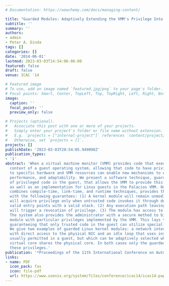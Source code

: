 ```yaml
---
# Documentation: https://wowchemy.com/docs/managing-content/

title: "Guarded Modules: Adaptively Extending the VMM's Privilege Into the Guest"
subtitle: ''
summary: ''
authors:
- admin
- Peter A. Dinda
tags: []
categories: []
date: '2014-06-01'
lastmod: 2023-03-03T14:54:06-06:00
featured: false
draft: false
venue: ICAC '14

# Featured image
# To use, add an image named `featured.jpg/png` to your page's folder.
# Focal points: Smart, Center, TopLeft, Top, TopRight, Left, Right, BottomLeft, Bottom, BottomRight.
image:
  caption: ''
  focal_point: ''
  preview_only: false

# Projects (optional).
#   Associate this post with one or more of your projects.
#   Simply enter your project's folder or file name without extension.
#   E.g. `projects = ["internal-project"]` references `content/project/deep-learning/index.md`.
#   Otherwise, set `projects = []`.
projects: []
publishDate: '2023-03-03T20:54:05.949098Z'
publication_types:
- '1'
abstract: 'When a virtual machine monitor (VMM) provides code that executes in the
  context of a guest operating system, allowing that code to have privileged access
  to specific hardware and VMM resources can enable new mechanisms to enhance functionality,
  performance, and adaptability. We present a software technique, guarded execution
  of privileged code in the guest, that allows the VMM to provide this capability,
  as well as an implementation for Linux guests in the Palacios VMM. Our system, which
  combines compile-time, link-time, and runtime techniques, provides the module developer
  with the following guarantees: (1) A kernel module will remain unmodified and it
  will acquire privilege only when untrusted code invokes it through developer-chosen,
  valid entry points with a valid stack. (2) Any execution path leaving the module
  will trigger a revocation of privilege. (3) The module has access to private memory.
  The system also provides the administrator with a secure method to bind a specific
  module with particular privileges implemented by the VMM. This lays the basis for
  guaranteeing that only trusted code in the guest can utilize special privileges.
  We give two examples of guarded Linux kernel modules: a network interface driver
  with direct access to the physical NIC and an idle loop that uses instructions not
  usually permitted in a guest, but which can be adaptively selected when no other
  virtual core shares the physical core. In both cases only the guarded module has
  these privileges.'
publication: '*Proceedings of the 11th International Conference on Autonomic Computing*'
links: 
- name: PDF
  icon_pack: fas
  icon: file-pdf
  url: https://www.usenix.org/system/files/conference/icac14/icac14-paper-hale.pdf
---
```

